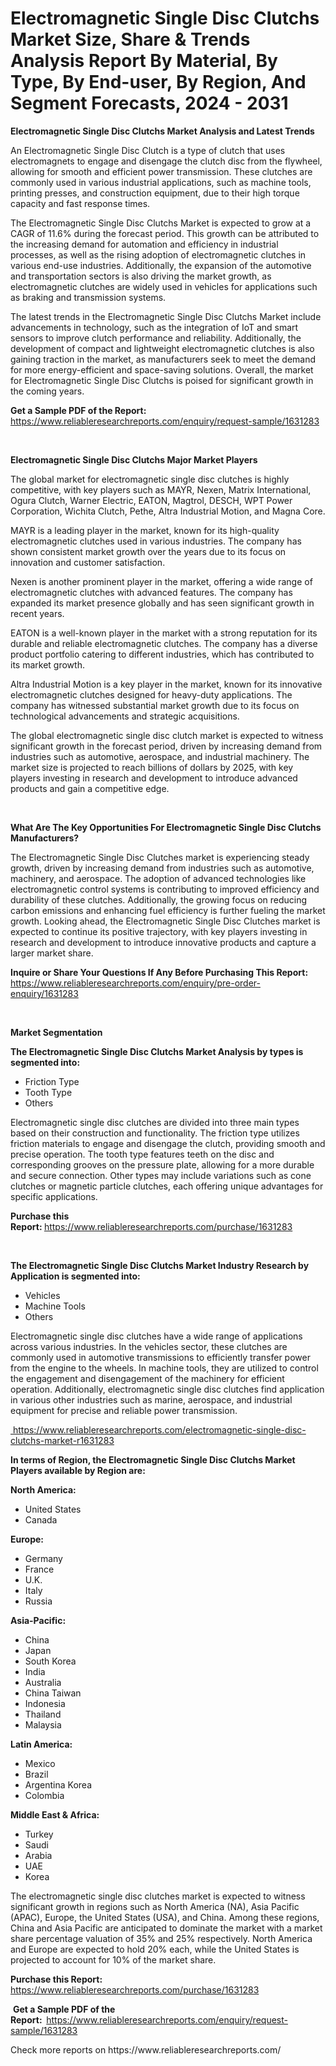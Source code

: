 <p><h1>Electromagnetic Single Disc Clutchs Market Size, Share & Trends Analysis Report By Material, By Type, By End-user, By Region, And Segment Forecasts, 2024 - 2031</h1></p><p><strong>Electromagnetic Single Disc Clutchs Market Analysis and Latest Trends</strong></p>
<p><p>An Electromagnetic Single Disc Clutch is a type of clutch that uses electromagnets to engage and disengage the clutch disc from the flywheel, allowing for smooth and efficient power transmission. These clutches are commonly used in various industrial applications, such as machine tools, printing presses, and construction equipment, due to their high torque capacity and fast response times.</p><p>The Electromagnetic Single Disc Clutchs Market is expected to grow at a CAGR of 11.6% during the forecast period. This growth can be attributed to the increasing demand for automation and efficiency in industrial processes, as well as the rising adoption of electromagnetic clutches in various end-use industries. Additionally, the expansion of the automotive and transportation sectors is also driving the market growth, as electromagnetic clutches are widely used in vehicles for applications such as braking and transmission systems.</p><p>The latest trends in the Electromagnetic Single Disc Clutchs Market include advancements in technology, such as the integration of IoT and smart sensors to improve clutch performance and reliability. Additionally, the development of compact and lightweight electromagnetic clutches is also gaining traction in the market, as manufacturers seek to meet the demand for more energy-efficient and space-saving solutions. Overall, the market for Electromagnetic Single Disc Clutchs is poised for significant growth in the coming years.</p></p>
<p><strong>Get a Sample PDF of the Report:&nbsp;</strong> <a href="https://www.reliableresearchreports.com/enquiry/request-sample/1631283">https://www.reliableresearchreports.com/enquiry/request-sample/1631283</a></p>
<p>&nbsp;</p>
<p><strong>Electromagnetic Single Disc Clutchs Major Market Players</strong></p>
<p><p>The global market for electromagnetic single disc clutches is highly competitive, with key players such as MAYR, Nexen, Matrix International, Ogura Clutch, Warner Electric, EATON, Magtrol, DESCH, WPT Power Corporation, Wichita Clutch, Pethe, Altra Industrial Motion, and Magna Core. </p><p>MAYR is a leading player in the market, known for its high-quality electromagnetic clutches used in various industries. The company has shown consistent market growth over the years due to its focus on innovation and customer satisfaction.</p><p>Nexen is another prominent player in the market, offering a wide range of electromagnetic clutches with advanced features. The company has expanded its market presence globally and has seen significant growth in recent years.</p><p>EATON is a well-known player in the market with a strong reputation for its durable and reliable electromagnetic clutches. The company has a diverse product portfolio catering to different industries, which has contributed to its market growth.</p><p>Altra Industrial Motion is a key player in the market, known for its innovative electromagnetic clutches designed for heavy-duty applications. The company has witnessed substantial market growth due to its focus on technological advancements and strategic acquisitions.</p><p>The global electromagnetic single disc clutch market is expected to witness significant growth in the forecast period, driven by increasing demand from industries such as automotive, aerospace, and industrial machinery. The market size is projected to reach billions of dollars by 2025, with key players investing in research and development to introduce advanced products and gain a competitive edge.</p></p>
<p>&nbsp;</p>
<p><strong>What Are The Key Opportunities For Electromagnetic Single Disc Clutchs Manufacturers?</strong></p>
<p><p>The Electromagnetic Single Disc Clutches market is experiencing steady growth, driven by increasing demand from industries such as automotive, machinery, and aerospace. The adoption of advanced technologies like electromagnetic control systems is contributing to improved efficiency and durability of these clutches. Additionally, the growing focus on reducing carbon emissions and enhancing fuel efficiency is further fueling the market growth. Looking ahead, the Electromagnetic Single Disc Clutches market is expected to continue its positive trajectory, with key players investing in research and development to introduce innovative products and capture a larger market share.</p></p>
<p><strong>Inquire or Share Your Questions If Any Before Purchasing This Report:</strong> <a href="https://www.reliableresearchreports.com/enquiry/pre-order-enquiry/1631283">https://www.reliableresearchreports.com/enquiry/pre-order-enquiry/1631283</a></p>
<p>&nbsp;</p>
<p><strong>Market Segmentation</strong></p>
<p><strong>The Electromagnetic Single Disc Clutchs Market Analysis by types is segmented into:</strong></p>
<p><ul><li>Friction Type</li><li>Tooth Type</li><li>Others</li></ul></p>
<p><p>Electromagnetic single disc clutches are divided into three main types based on their construction and functionality. The friction type utilizes friction materials to engage and disengage the clutch, providing smooth and precise operation. The tooth type features teeth on the disc and corresponding grooves on the pressure plate, allowing for a more durable and secure connection. Other types may include variations such as cone clutches or magnetic particle clutches, each offering unique advantages for specific applications.</p></p>
<p><strong>Purchase this Report:&nbsp;</strong><a href="https://www.reliableresearchreports.com/purchase/1631283">https://www.reliableresearchreports.com/purchase/1631283</a></p>
<p>&nbsp;</p>
<p><strong>The Electromagnetic Single Disc Clutchs Market Industry Research by Application is segmented into:</strong></p>
<p><ul><li>Vehicles</li><li>Machine Tools</li><li>Others</li></ul></p>
<p><p>Electromagnetic single disc clutches have a wide range of applications across various industries. In the vehicles sector, these clutches are commonly used in automotive transmissions to efficiently transfer power from the engine to the wheels. In machine tools, they are utilized to control the engagement and disengagement of the machinery for efficient operation. Additionally, electromagnetic single disc clutches find application in various other industries such as marine, aerospace, and industrial equipment for precise and reliable power transmission.</p></p>
<p><a href="https://www.reliableresearchreports.com/electromagnetic-single-disc-clutchs-market-r1631283">&nbsp;https://www.reliableresearchreports.com/electromagnetic-single-disc-clutchs-market-r1631283</a></p>
<p><strong>In terms of Region, the Electromagnetic Single Disc Clutchs Market Players available by Region are:</strong></p>
<p>
    <p> <strong> North America: </strong>
        <ul>
            <li>United States</li>
            <li>Canada</li>
        </ul>
        </p> 
    <p> <strong> Europe: </strong>
        <ul>
            <li>Germany</li>
            <li>France</li>
            <li>U.K.</li>
            <li>Italy</li>
            <li>Russia</li>
        </ul>
        </p> 
    <p> <strong> Asia-Pacific: </strong>
        <ul>
            <li>China</li>
            <li>Japan</li>
            <li>South Korea</li>
            <li>India</li>
            <li>Australia</li>
            <li>China Taiwan</li>
            <li>Indonesia</li>
            <li>Thailand</li>
            <li>Malaysia</li>
        </ul>
        </p> 
    <p> <strong> Latin America: </strong>
        <ul>
            <li>Mexico</li>
            <li>Brazil</li>
            <li>Argentina Korea</li>
            <li>Colombia</li>
        </ul>
        </p> 
    <p> <strong> Middle East & Africa: </strong>
        <ul>
            <li>Turkey</li>
            <li>Saudi</li>
            <li>Arabia</li>
            <li>UAE</li>
            <li>Korea</li>
        </ul>
    </p>
    </p>
<p><p>The electromagnetic single disc clutches market is expected to witness significant growth in regions such as North America (NA), Asia Pacific (APAC), Europe, the United States (USA), and China. Among these regions, China and Asia Pacific are anticipated to dominate the market with a market share percentage valuation of 35% and 25% respectively. North America and Europe are expected to hold 20% each, while the United States is projected to account for 10% of the market share.</p></p>
<p><strong>Purchase this Report: </strong><a href="https://www.reliableresearchreports.com/purchase/1631283">https://www.reliableresearchreports.com/purchase/1631283</a></p>
<p>&nbsp;<strong>Get a Sample PDF of the Report:&nbsp;&nbsp;</strong><a href="https://www.reliableresearchreports.com/enquiry/request-sample/1631283">https://www.reliableresearchreports.com/enquiry/request-sample/1631283</a></p>
<p><strong></strong></p>
<p>Check more reports on https://www.reliableresearchreports.com/</p>
